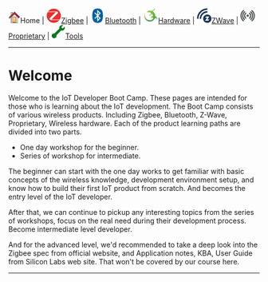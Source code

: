 ![](images/home.png)Home | ![](images/zigbee-icon-30x30.png)[Zigbee](Zigbee) | ![](images/bluetooth-icon-30x30.png)[Bluetooth](Bluetooth) | ![](images/gecko-icon-30x30.png)[Hardware](Hardware) | ![](images/z-wave-icon-30x30.png)[ZWave](ZWave) | ![](images/proprietary-icon-grey-30x30.png)[Proprietary](Proprietary) | ![](images/tools_green.png)[Tools](Tools)

********
# Welcome

Welcome to the IoT Developer Boot Camp. These pages are intended for those who is learning about the IoT development. The Boot Camp consists of various wireless products. Including Zigbee, Bluetooth, Z-Wave, Proprietary, Wireless hardware. Each of the product learning paths are divided into two parts. 

- One day workshop for the beginner. 
- Series of workshop for intermediate.

The beginner can start with the one day works to get familiar with basic concepts of the wireless knowledge, development environment setup, and know how to build their first IoT product from scratch. And becomes the entry level of the IoT developer. 

After that, we can continue to pickup any interesting topics from the series of workshops, focus on the real need during their development process. Become intermediate level developer. 

And for the advanced level, we'd recommended to take a deep look into the Zigbee spec from official website, and Application notes, KBA, User Guide from Silicon Labs web site. That won't be covered by our course here.  

********
